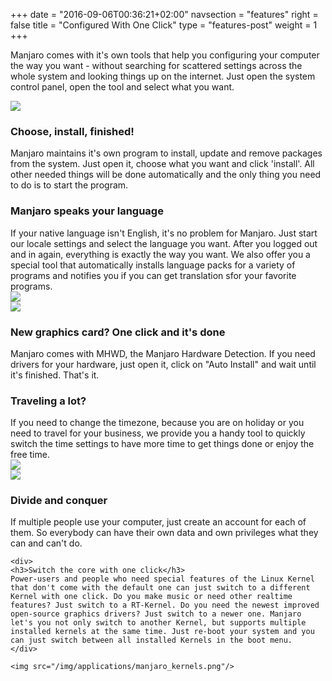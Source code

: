 +++
date = "2016-09-06T00:36:21+02:00"
navsection = "features"
right = false
title = "Configured With One Click"
type = "features-post"
weight = 1
+++

Manjaro comes with it's own tools that help you configuring your computer the way you want - without searching for scattered settings across the whole system and looking things up on the internet. Just open the system control panel, open the tool and select what you want.

<section id="pamac" >
  <div class="feature-screenshot-fan">
    <img src="/img/applications/manjaro_pamac.png"/>
    <div>
    <h3>Choose, install, finished!</h3>
    Manjaro maintains it's own program to install, update and remove packages from the system. Just open it, choose what you want and click 'install'. All other needed things will be done automatically and the only thing you need to do is to start the program.
    </div>
  </div>
</section>
<section id="locale" >
  <div class="feature-screenshot-fan">
    <div >
    <h3>Manjaro speaks your language</h3>
    If your native language isn't English, it's no problem for Manjaro. Just start our locale settings and select the language you want. After you logged out and in again, everything is exactly the way you want. We also offer you a special tool that automatically installs language packs for a variety of programs and notifies you if you can get translation sfor your favorite programs.
    </div>
    <img src="/img/applications/manjaro_locale.png"/>
  </div>
</section>
<section id="mhwd" >
  <div class="feature-screenshot-fan">
    <img src="/img/applications/manjaro_mhwd.png"/>
    <div>
    <h3>New graphics card? One click and it's done</h3>
    Manjaro comes with MHWD, the Manjaro Hardware Detection. If you need drivers for your hardware, just open it, click on "Auto Install" and wait until it's finished. That's it.
    </div>
  </div>
</section>
<section id="timeanddate" >
  <div class="feature-screenshot-fan">
    <div>
    <h3>Traveling a lot?</h3>
    If you need to change the timezone, because you are on holiday or you need to travel for your business, we provide you a handy tool to quickly switch the time settings to have more time to get things done or enjoy the free time.
    </div>
    <img src="/img/applications/manjaro_timeanddate.png"/>
  </div>
</section>
<section id="useraccounts" >
  <div class="feature-screenshot-fan">
    <img src="/img/applications/manjaro_useraccounts.png"/>
    <div>
    <h3>Divide and conquer</h3>
    If multiple people use your computer, just create an account for each of them. So everybody can have their own data and own privileges what they can and can't do.
    </div>
  </div>
</section>
<section id="kernel" >
  <div class="feature-screenshot-fan">

    <div>
    <h3>Switch the core with one click</h3>
    Power-users and people who need special features of the Linux Kernel that don't come with the default one can just switch to a different Kernel with one click. Do you make music or need other realtime features? Just switch to a RT-Kernel. Do you need the newest improved open-source graphics drivers? Just switch to a newer one. Manjaro let's you not only switch to another Kernel, but supports multiple installed kernels at the same time. Just re-boot your system and you can just switch between all installed Kernels in the boot menu.
    </div>

    <img src="/img/applications/manjaro_kernels.png"/>

  </div>
</section>
